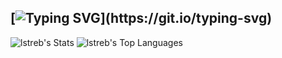 [![Typing SVG](https://readme-typing-svg.herokuapp.com?font=Fira+Code&duration=1000&pause=500&color=A318F7&center=true&vCenter=true&multiline=true&width=1000&height=60&lines=Hello+World!;I'm+Laura.)](https://git.io/typing-svg)
---

![lstreb's Stats](https://github-readme-stats.vercel.app/api?username=lstreb&theme=buefy&show_icons=true&hide_border=true&count_private=true)
![lstreb's Top Languages](https://github-readme-stats.vercel.app/api/top-langs/?username=lstreb&theme=buefy&show_icons=true&hide_border=true&layout=compact)
